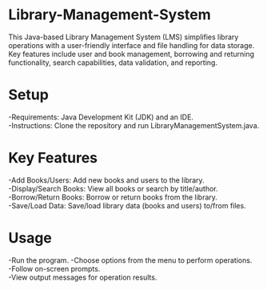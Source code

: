 # Library-Management-System
This Java-based Library Management System (LMS) simplifies library operations with a user-friendly interface and file handling for data storage. Key features include user and book management, borrowing and returning functionality, search capabilities, data validation, and reporting. 
# Setup
-Requirements: Java Development Kit (JDK) and an IDE.<br>
-Instructions: Clone the repository and run LibraryManagementSystem.java.<br>
# Key Features
-Add Books/Users: Add new books and users to the library.<br>
-Display/Search Books: View all books or search by title/author.<br>
-Borrow/Return Books: Borrow or return books from the library.<br>
-Save/Load Data: Save/load library data (books and users) to/from files.
# Usage
-Run the program.
-Choose options from the menu to perform operations.<br>
-Follow on-screen prompts.<br>
-View output messages for operation results.
